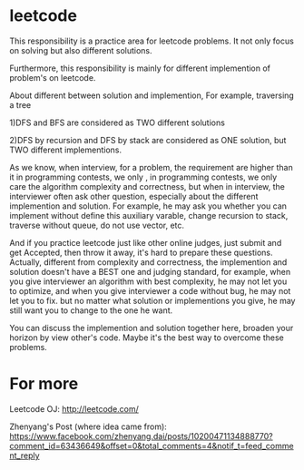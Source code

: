 leetcode
========

This responsibility is a practice area for leetcode problems.
It not only focus on solving but also different solutions.

Furthermore, this responsibility is mainly for different implemention of problem's on leetcode.

About different between solution and implemention, For example, traversing a tree

1)DFS and BFS are considered as TWO different solutions

2)DFS by recursion and DFS by stack are considered as ONE solution, but TWO different implementions.

As we know, when interview, for a problem, the requirement are higher than it in programming contests, we only
, in programming contests, we only care the algorithm complexity and correctness, but when in interview, the interviewer
often ask other question, especially about the different implemention and solution. For example, he may ask you whether you can
implement without define this auxiliary varable, change recursion to stack, traverse without queue, do not use vector, etc.

And if you practice leetcode just like other online judges, just submit and get Accepted, then throw it away, it's hard
to prepare these questions. Actually, different from complexity and correctness,
the implemention and solution doesn't have a BEST one and judging standard, for example, when you give interviewer an algorithm
with best complexity, he may not let you to optimize, and when you give interviewer a code without bug, he may not let you to fix.
but no matter what solution or implementions you give, he may still want you to change to the one he want.

You can discuss the implemention and solution together here, broaden your horizon by view other's code. Maybe it's the best way
to overcome these problems.



For more
========
Leetcode OJ:
http://leetcode.com/

Zhenyang's Post (where idea came from):
https://www.facebook.com/zhenyang.dai/posts/10200471134888770?comment_id=63436649&offset=0&total_comments=4&notif_t=feed_comment_reply
